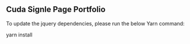 Cuda Signle Page Portfolio
--------------------------

To update the jquery dependencies, please run the below Yarn command:

yarn install
